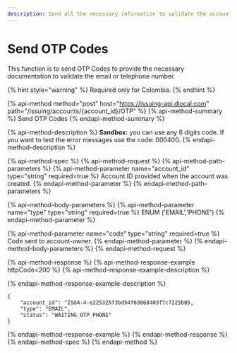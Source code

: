 ```yaml
---
description: Send all the necessary information to validate the account.
---
```


# Send OTP Codes

This function is to send OTP Codes to provide the necessary documentation to validate the email or telephone number. 

{% hint style="warning" %}
Required only for Colombia.
{% endhint %}

{% api-method method="post" host="https://issuing-api.dlocal.com" path="/issuing/accounts/{account\_id}/OTP" %}
{% api-method-summary %}
Send OTP Codes
{% endapi-method-summary %}

{% api-method-description %}
**Sandbox:** you can use any 6 digits code. If you want to test the error messages use the code: 000400. 
{% endapi-method-description %}

{% api-method-spec %}
{% api-method-request %}
{% api-method-path-parameters %}
{% api-method-parameter name="account\_id" type="string" required=true %}
Account ID provided when the account was created.
{% endapi-method-parameter %}
{% endapi-method-path-parameters %}

{% api-method-body-parameters %}
{% api-method-parameter name="type" type="string" required=true %}
ENUM \('EMAIL','PHONE'\)
{% endapi-method-parameter %}

{% api-method-parameter name="code" type="string" required=true %}
Code sent to account-owner.
{% endapi-method-parameter %}
{% endapi-method-body-parameters %}
{% endapi-method-request %}

{% api-method-response %}
{% api-method-response-example httpCode=200 %}
{% api-method-response-example-description %}

{% endapi-method-response-example-description %}

```
{
    "account_id": "ISGA-4-e225325f3bdb4f6d868403f7c7225b05,
    "type": "EMAIL",
    "status": "WAITING_OTP_PHONE"    
}
```
{% endapi-method-response-example %}
{% endapi-method-response %}
{% endapi-method-spec %}
{% endapi-method %}

### 

